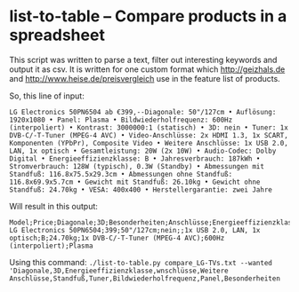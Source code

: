 # list-to-table – Compare products in a spreadsheet

This script was written to parse a text, filter out interesting keywords and output it as csv. It is written for one custom format which http://geizhals.de and http://www.heise.de/preisvergleich use in the feature list of products.

So, this line of input:

    LG Electronics 50PN6504 ab €399,--Diagonale: 50"/127cm • Auflösung: 1920x1080 • Panel: Plasma • Bildwiederholfrequenz: 600Hz (interpoliert) • Kontrast: 3000000:1 (statisch) • 3D: nein • Tuner: 1x DVB-C/-T-Tuner (MPEG-4 AVC) • Video-Anschlüsse: 2x HDMI 1.3, 1x SCART, Komponenten (YPbPr), Composite Video • Weitere Anschlüsse: 1x USB 2.0, LAN, 1x optisch • Gesamtleistung: 20W (2x 10W) • Audio-Codec: Dolby Digital • Energieeffizienzklasse: B • Jahresverbrauch: 187kWh • Stromverbrauch: 128W (typisch), 0.3W (Standby) • Abmessungen mit Standfuß: 116.8x75.5x29.3cm • Abmessungen ohne Standfuß: 116.8x69.9x5.7cm • Gewicht mit Standfuß: 26.10kg • Gewicht ohne Standfuß: 24.70kg • VESA: 400x400 • Herstellergarantie: zwei Jahre

Will result in this output:

    Model;Price;Diagonale;3D;Besonderheiten;Anschlüsse;Energieeffizienzklasse;Standfuß;Tuner;Bildwiederholfrequenz;Panel
    LG Electronics 50PN6504;399;50"/127cm;nein;;1x USB 2.0, LAN, 1x optisch;B;24.70kg;1x DVB-C/-T-Tuner (MPEG-4 AVC);600Hz (interpoliert);Plasma

Using this command: `./list-to-table.py compare_LG-TVs.txt --wanted 'Diagonale,3D,Energieeffizienzklasse,wnschlüsse,Weitere Anschlüsse,Standfuß,Tuner,Bildwiederholfrequenz,Panel,Besonderheiten`
